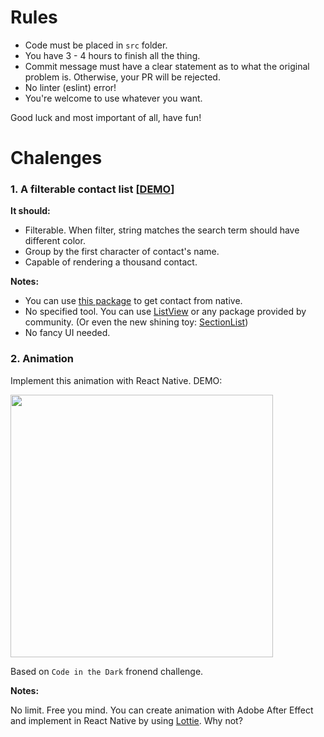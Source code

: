# Rules

- Code must be placed in `src` folder.
- You have 3 - 4 hours to finish all the thing.
- Commit message must have a clear statement as to what the original problem is. Otherwise, your PR will be rejected.
- No linter (eslint) error!
- You're welcome to use whatever you want.

Good luck and most important of all, have fun!

# Chalenges

### 1. A filterable contact list [[DEMO](filerable_contacts_list.gif)]

**It should:**
- Filterable. When filter, string matches the search term should have different color.
- Group by the first character of contact's name.
- Capable of rendering a thousand contact.

**Notes:**
- You can use [this package](https://github.com/rt2zz/react-native-contacts) to get contact from native.
- No specified tool. You can use [ListView](https://facebook.github.io/react-native/releases/next/docs/listview.html) or any package provided by community. (Or even the new shining toy: [SectionList](https://facebook.github.io/react-native/releases/next/docs/sectionlist.html))
- No fancy UI needed.

### 2. Animation

Implement this animation with React Native. DEMO:

<img src="https://raw.githubusercontent.com/octopitus/rn-challenge/master/page.gif" height="420" />

Based on `Code in the Dark` fronend challenge.

**Notes:**

No limit. Free you mind. You can create animation with Adobe After Effect and implement in React Native by using [Lottie](http://airbnb.design/lottie/). Why not?
